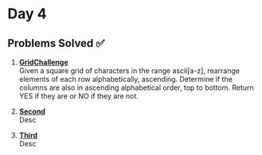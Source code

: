 # Day 4

## Problems Solved ✅

1. **[GridChallenge](GridChallenge.md)**  
   Given a square grid of characters in the range ascii[a-z], rearrange elements of each row alphabetically, ascending. Determine if the columns are also in ascending alphabetical order, top to bottom. Return YES if they are or NO if they are not.

2. **[Second](Second.md)**  
   Desc

3. **[Third](Third.md)**  
   Desc